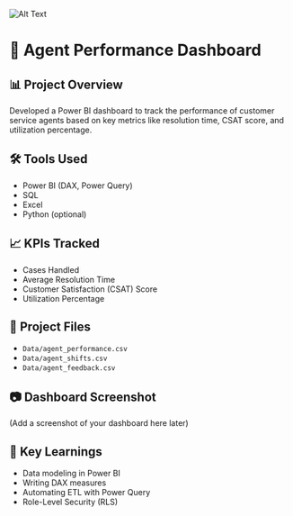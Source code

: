 ![Alt Text](C:\Users\lenovo\Downloads)
# 🎯 Agent Performance Dashboard

## 📊 Project Overview
Developed a Power BI dashboard to track the performance of customer service agents based on key metrics like resolution time, CSAT score, and utilization percentage.

## 🛠️ Tools Used
- Power BI (DAX, Power Query)
- SQL
- Excel
- Python (optional)

## 📈 KPIs Tracked
- Cases Handled
- Average Resolution Time
- Customer Satisfaction (CSAT) Score
- Utilization Percentage

## 📂 Project Files
- `Data/agent_performance.csv`
- `Data/agent_shifts.csv`
- `Data/agent_feedback.csv`

## 📷 Dashboard Screenshot
(Add a screenshot of your dashboard here later)

## 🚀 Key Learnings
- Data modeling in Power BI
- Writing DAX measures
- Automating ETL with Power Query
- Role-Level Security (RLS)
